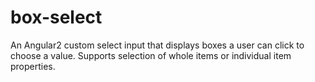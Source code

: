 # box-select
An Angular2 custom select input that displays boxes a user can click to choose a value. Supports selection of whole items or individual item properties.
